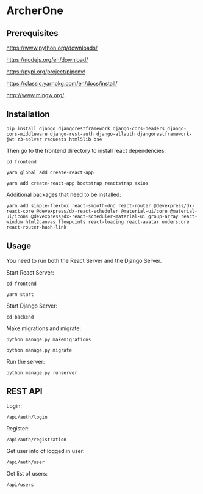 # ArcherOne

## Prerequisites

https://www.python.org/downloads/

https://nodejs.org/en/download/

https://pypi.org/project/pipenv/

https://classic.yarnpkg.com/en/docs/install/

http://www.mingw.org/

## Installation

`pip install django djangorestframework django-cors-headers django-cors-middleware django-rest-auth django-allauth djangorestframework-jwt z3-solver requests html5lib bs4`

Then go to the frontend directory to install react dependencies:

`cd frontend`

`yarn global add create-react-app`

`yarn add create-react-app bootstrap reactstrap axios`

Additional packages that need to be installed:

`yarn add simple-flexbox react-smooth-dnd react-router @devexpress/dx-react-core @devexpress/dx-react-scheduler @material-ui/core @material-ui/icons @devexpress/dx-react-scheduler-material-ui group-array react-window html2canvas flowpoints react-loading react-avatar underscore react-router-hash-link`

## Usage

You need to run both the React Server and the Django Server.

Start React Server:

`cd frontend`

`yarn start`

Start Django Server:

`cd backend`

Make migrations and migrate:

`python manage.py makemigrations`

`python manage.py migrate`

Run the server:

`python manage.py runserver`

## REST API

Login:

`/api/auth/login`

Register:

`/api/auth/registration`

Get user info of logged in user:

`/api/auth/user`

Get list of users:

`/api/users`
